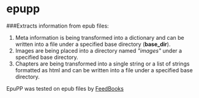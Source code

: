 # epupp

###Extracts information from epub files:

1. Meta information is being transformed into a dictionary and can be written into a file under a specified base directory (**base_dir**).
2. Images are being placed into a directory named *"images"* under a specified base directory.
3. Chapters are being transformed into a single string or a list of strings formatted as html and can be written into a file under a specified base directory.

EpuPP was tested on epub files by [FeedBooks](http://feedbooks.com)
